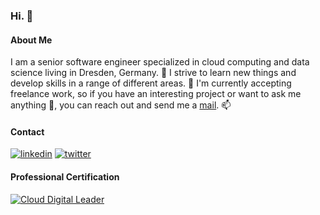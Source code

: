 ### Hi. 👋

#### About Me

I am a senior software engineer specialized in cloud computing and data science living in Dresden, Germany. 🦦 I strive to learn new things and develop skills in a range of different areas. 🌱 I'm currently accepting freelance work, so if you have an interesting project or want to ask me anything 💬, you can reach out and send me a [mail](mailto:hey@felix-kaestner.com). 📫 

#### Contact

[![linkedin](https://img.shields.io/badge/linkedin-0A66C2?style=for-the-badge&logo=linkedin&logoColor=white)](https://linkedin.com/in/felix-kaestner)
[![twitter](https://img.shields.io/badge/twitter-1DA1F2?style=for-the-badge&logo=twitter&logoColor=white)](https://twitter.com/kaestner_felix)

#### Professional Certification
[![Cloud Digital Leader](https://img.shields.io/badge/Cloud_Digital_Leader-1A73E8?style=for-the-badge&logo=googlecloud&logoColor=white&link=https://www.credly.com/badges/be8a3c1b-d7a1-4d68-b637-503eb442db29/public_url)](https://www.credly.com/badges/be8a3c1b-d7a1-4d68-b637-503eb442db29/public_url)

<!-- **felix-kaestner/felix-kaestner** is a ✨ _special_ ✨ repository because its `README.md` (this file) appears on your GitHub profile. -->
